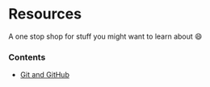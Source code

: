 # Resources

A one stop shop for stuff you might want to learn about :smile:

### Contents

-   [Git and GitHub](git-and-github.md)
